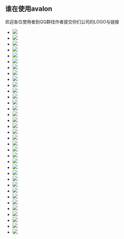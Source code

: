 <h2>谁在使用avalon</h2>

<p>欢迎各位使用者到QQ群找作者提交你们公司的LOGO与链接</p>


<div class="row jumbotron">
                <ul class="logos" ms-controller="logos"><!--ms-for:el in @logos--><li><a  target="_blank" href="http://www.qunar.com/"><img  src="http://avalonjs.coding.me/share/img/logos/qunar.jpg"><!--[if lt IE 8]><span></span><![endif]--></a></li><!--for631075401544--><li><a  target="_blank" href="http://wuxian.baidu.com/"><img  src="http://avalonjs.coding.me/share/img/logos/wuxian.baidu.jpg"><!--[if lt IE 8]><span></span><![endif]--></a></li><!--for631075401544--><li><a  target="_blank" href="javascript:void 0"><img  src="http://avalonjs.coding.me/share/img/logos/market.baidu.jpg"><!--[if lt IE 8]><span></span><![endif]--></a></li><!--for631075401544--><li><a  target="_blank" href="http://tuiguang.baidu.com"><img  src="http://avalonjs.coding.me/share/img/logos/baidutuiguang.jpeg"><!--[if lt IE 8]><span></span><![endif]--></a></li><!--for631075401544--><li><a  target="_blank" href="http://www.bianfeng.com/"><img  src="http://avalonjs.coding.me/share/img/logos/bianfeng.png"><!--[if lt IE 8]><span></span><![endif]--></a></li><!--for631075401544--><li><a  target="_blank" href="http://octmami.com/"><img  src="http://avalonjs.coding.me/share/img/logos/octmami_logo.png"><!--[if lt IE 8]><span></span><![endif]--></a></li><!--for631075401544--><li><a  target="_blank" href="http://www.ccssoft.com.cn/"><img  src="http://avalonjs.coding.me/share/img/logos/ccssoft.jpg"><!--[if lt IE 8]><span></span><![endif]--></a></li><!--for631075401544--><li><a  target="_blank" href="http://www.maimaiys.com/"><img  src="http://avalonjs.coding.me/share/img/logos/maimaiys.png"><!--[if lt IE 8]><span></span><![endif]--></a></li><!--for631075401544--><li><a  target="_blank" href="http://www.quanshi.com/"><img  src="http://avalonjs.coding.me/share/img/logos/quanshi_logo.jpg"><!--[if lt IE 8]><span></span><![endif]--></a></li><!--for631075401544--><li><a  target="_blank" href="http://www.ronglian.com/"><img  src="http://avalonjs.coding.me/share/img/logos/ronglian.png"><!--[if lt IE 8]><span></span><![endif]--></a></li><!--for631075401544--><li><a  target="_blank" href="http://www.cloudary.com.cn/"><img  src="http://avalonjs.coding.me/share/img/logos/sdl_logo.png"><!--[if lt IE 8]><span></span><![endif]--></a></li><!--for631075401544--><li><a  target="_blank" href="http://www.sohu.com/"><img  src="http://avalonjs.coding.me/share/img/logos/sohulogo.png"><!--[if lt IE 8]><span></span><![endif]--></a></li><!--for631075401544--><li><a  target="_blank" href="http://www.ustack.com/"><img  src="http://avalonjs.coding.me/share/img/logos/ustack.png"><!--[if lt IE 8]><span></span><![endif]--></a></li><!--for631075401544--><li><a  target="_blank" href="https://note.wiz.cn/"><img  src="http://avalonjs.coding.me/share/img/logos/wiz.jpg"><!--[if lt IE 8]><span></span><![endif]--></a></li><!--for631075401544--><li><a  target="_blank" href="https://vip.wps.cn/"><img  src="http://avalonjs.coding.me/share/img/logos/wps.jpg"><!--[if lt IE 8]><span></span><![endif]--></a></li><!--for631075401544--><li><a  target="_blank" href="http://www.xiaojukeji.com/website/index.html"><img  src="http://avalonjs.coding.me/share/img/logos/xiaojukeji.png"><!--[if lt IE 8]><span></span><![endif]--></a></li><!--for631075401544--><li><a  target="_blank" href="http://www.isoftstone.com/cn/industries/insurance.aspx?id=insurance"><img  src="http://avalonjs.coding.me/share/img/logos/isoftstone.png"><!--[if lt IE 8]><span></span><![endif]--></a></li><!--for631075401544--><li><a  target="_blank" href="http://www.cevlink.com/"><img  src="http://avalonjs.coding.me/share/img/logos/cevlink.png"><!--[if lt IE 8]><span></span><![endif]--></a></li><!--for631075401544--><li><a  target="_blank" href="http://xizhe.it"><img  src="http://avalonjs.coding.me/share/img/logos/xiezhe.png"><!--[if lt IE 8]><span></span><![endif]--></a></li><!--for631075401544--><li><a  target="_blank" href="http://www.chinaedu.net/"><img  src="http://avalonjs.coding.me/share/img/logos/chinaedu.jpg"><!--[if lt IE 8]><span></span><![endif]--></a></li><!--for631075401544--><li><a  target="_blank" href="http://itangyuan.com"><img  src="http://avalonjs.coding.me/share/img/logos/itangyuan.png"><!--[if lt IE 8]><span></span><![endif]--></a></li><!--for631075401544--><li><a  target="_blank" href="http://www.syntop.com"><img  src="http://avalonjs.coding.me/share/img/logos/syntop_logo.png"><!--[if lt IE 8]><span></span><![endif]--></a></li><!--for631075401544--><li><a  target="_blank" href="http://angelcrunch.com/"><img  src="http://avalonjs.coding.me/share/img/logos/angelcrunch.png"><!--[if lt IE 8]><span></span><![endif]--></a></li><!--for631075401544--><li><a  target="_blank" href="http://www.newwwedu.com/"><img  src="http://avalonjs.coding.me/share/img/logos/newwwedu.png"><!--[if lt IE 8]><span></span><![endif]--></a></li><!--for631075401544--><li><a  target="_blank" href="http://crmdemo.vcb.cn/loginview.aspx?ReturnUrl=/default.aspx"><img  src="http://avalonjs.coding.me/share/img/logos/vcb.jpg"><!--[if lt IE 8]><span></span><![endif]--></a></li><!--for631075401544--><li><a  target="_blank" href="http://www.niaobushi360.com/"><img  src="http://avalonjs.coding.me/share/img/logos/niaobushi.png"><!--[if lt IE 8]><span></span><![endif]--></a></li><!--for631075401544--><li><a  target="_blank" href="http://www.mokylin.com/"><img  src="http://avalonjs.coding.me/share/img/logos/mokylin.png"><!--[if lt IE 8]><span></span><![endif]--></a></li><!--for631075401544--><li><a  target="_blank" href="http://aiispo.cn/"><img  src="http://avalonjs.coding.me/share/img/logos/aiispo.jpg"><!--[if lt IE 8]><span></span><![endif]--></a></li><!--for631075401544--><li><a  target="_blank" href="http://www.wohuizhong.com/"><img  src="http://avalonjs.coding.me/share/img/logos/wohuizhong.png"><!--[if lt IE 8]><span></span><![endif]--></a></li><!--for631075401544--><li><a  target="_blank" href="http://www.cargopm.com/dzg-system-front/#!/home"><img  src="http://avalonjs.coding.me/share/img/logos/kagou.png"><!--[if lt IE 8]><span></span><![endif]--></a></li><!--for631075401544--><li><a  target="_blank" href="http://www.easyzhx.com/"><img  src="http://avalonjs.coding.me/share/img/logos/easyzhx.png"><!--[if lt IE 8]><span></span><![endif]--></a></li><!--for631075401544--><li><a  target="_blank" href="http://www.aoyou.com/"><img  src="http://avalonjs.coding.me/share/img/logos/aoyou.jpg"><!--[if lt IE 8]><span></span><![endif]--></a></li><!--for631075401544--><li><a  target="_blank" href="http://shop.86583.com/Login"><img  src="http://avalonjs.coding.me/share/img/logos/86shop.jpg"><!--[if lt IE 8]><span></span><![endif]--></a></li><!--for631075401544--><li><a  target="_blank" href="https://www.goopal.com.cn/wx/about-us.html"><img  src="http://avalonjs.coding.me/share/img/logos/goopal.png"><!--[if lt IE 8]><span></span><![endif]--></a></li><!--for631075401544--><li><a  target="_blank" href="http://www.qixin.com/"><img  src="http://avalonjs.coding.me/share/img/logos/qixin.png"><!--[if lt IE 8]><span></span><![endif]--></a></li><!--for631075401544--><!--ms-for-end:--></ul>
</div>
